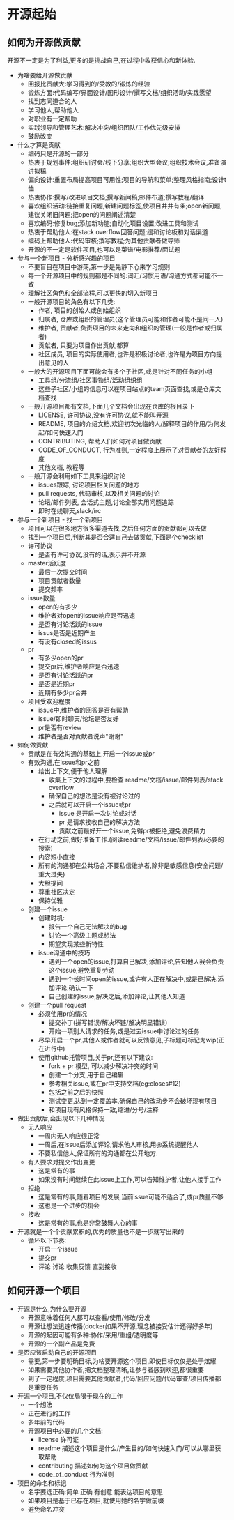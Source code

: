 # 开源起始

## 如何为开源做贡献

开源不一定是为了利益,更多的是挑战自己,在过程中收获信心和新体验.

- 为啥要给开源做贡献
    - 回报比贡献大:学习得到的/受教的/锻炼的经验
    - 锻炼方面:代码编写/界面设计/图形设计/撰写文档/组织活动/实践愿望
    - 找到志同道合的人
    - 学习他人,帮助他人
    - 对职业有一定帮助
    - 实践领导和管理艺术:解决冲突/组织团队/工作优先级安排
    - 鼓励改变
- 什么才算是贡献
    - 编码只是开源的一部分
    - 热衷于规划事件:组织研讨会/线下分享;组织大型会议;组织技术会议,准备演讲拟稿
    - 偏向设计:重置布局提高项目可用性;项目的导航和菜单;整理风格指南;设计t恤
    - 热衷协作:撰写/改进项目文档;撰写新闻稿;邮件布道;撰写教程/翻译
    - 喜欢组织活动:链接重复问题,新建问题标签,使项目井井有条;open新问题,建议关闭旧问题;把open的问题阐述清楚
    - 喜欢编码:修复bug;添加新功能;自动化项目设置;改进工具和测试
    - 热衷于帮助他人:在stack overflow回答问题;缓和讨论板和对话渠道
    - 编码上帮助他人:代码审核;撰写教程;为其他贡献者做导师
    - 开源的不一定是软件项目,也可以是菜谱/电影推荐/面试题
- 参与一个新项目 - 分析感兴趣的项目
    - 不要盲目在项目中游荡,第一步是先静下心来学习规则
    - 每一个开源项目中的规则都是不同的:词汇/习惯用语/沟通方式都可能不一致
    - 理解社区角色和全部流程,可以更快的切入新项目
    - 一般开源项目的角色有以下几类:
        - 作者, 项目的创始人或创始组织
        - 归属者, 仓库或组织的管理员(这个管理员可能和作者可能不是同一人)
        - 维护者, 贡献者,负责项目的未来走向和组织的管理(一般是作者或归属者)
        - 贡献者, 只要为项目作出贡献,都算
        - 社区成员, 项目的实际使用者,也许是积极讨论者,也许是为项目方向提出意见的人
    - 一般大的开源项目下面可能会有多个子社区,或是针对不同任务的小组
        - 工具组/分流组/社区事物组/活动组织组
        - 这些子社区/小组的信息可以在项目站点的team页面查找,或是仓库文档查找
    - 一般开源项目都有文档,下面几个文档会出现在仓库的根目录下
        - LICENSE, 许可协议,没有许可协议,就不能叫开源
        - README, 项目的介绍文档,欢迎初次光临的人/解释项目的作用/为何发起/如何快速入门
        - CONTRIBUTING, 帮助人们如何对项目做贡献
        - CODE_OF_CONDUCT, 行为准则,一定程度上展示了对贡献者的友好程度
        - 其他文档, 教程等
    - 一般开源会利用如下工具来组织讨论
        - issues跟踪, 讨论项目相关问题的地方
        - pull requests, 代码审核,以及相关问题的讨论
        - 论坛/邮件列表, 会话式主题,讨论全部实用问题追踪
        - 即时在线聊天,slack/irc
- 参与一个新项目 - 找一个新项目
    - 项目可以在很多地方很多渠道去找,之后任何方面的贡献都可以去做
    - 找到一个项目后,判断其是否合适自己去做贡献,下面是个checklist
    - 许可协议
        - 是否有许可协议,没有的话,表示并不开源
    - master活跃度
        - 最后一次提交时间
        - 项目贡献者数量
        - 提交频率
    - issue数量
        - open的有多少
        - 维护者对open的issue响应是否迅速
        - 是否有讨论活跃的issue
        - issus是否是近期产生
        - 有没有closed的issus
    - pr
        - 有多少open的pr
        - 提交pr后,维护者响应是否迅速
        - 是否有讨论活跃的pr
        - 是否是近期pr
        - 近期有多少pr合并
    - 项目受欢迎程度
        - issue中,维护者的回答是否有帮助
        - issue/即时聊天/论坛是否友好
        - pr是否有review
        - 维护者是否对贡献者说声"谢谢" 
- 如何做贡献
    - 贡献是在有效沟通的基础上,开启一个issue或pr
    - 有效沟通,在issue和pr之前
        - 给出上下文,便于他人理解
            - 收集上下文的过程中,要检查 readme/文档/issue/邮件列表/stack overflow
            - 确保自己的想法是没有被讨论过的
            - 之后就可以开启一个issue或pr
                - issue 是开启一次讨论或对话
                - pr 是请求接收自己的解决方法
                - 贡献之前最好开一个issue,免得pr被拒绝,避免浪费精力
        - 在行动之前,做好准备工作.(阅读readme/文档/issue/邮件列表/必要的搜索)
        - 内容短小直接
        - 所有的沟通都在公共场合,不要私信维护者,除非是敏感信息(安全问题/重大过失)
        - 大胆提问
        - 尊重社区决定
        - 保持优雅
    - 创建一个issue
        - 创建时机:
            - 报告一个自己无法解决的bug
            - 讨论一个高级主题或想法
            - 期望实现某些新特性
        - issue沟通中的技巧
            - 遇到一个open的issue,打算自己解决,添加评论,告知他人我会负责这个issue,避免重复劳动
            - 遇到一个长时间open的issue,或许有人正在解决中,或是已解决.添加评论,确认一下
            - 自己创建的issue,解决之后,添加评论,让其他人知道
    - 创建一个pull request
        - 必须使用pr的情况
            - 提交补丁(拼写错误/解决坏链/解决明显错误)
            - 开始一项别人请求的任务,或是过去issue中讨论过的任务
        - 尽早开启一个pr,其他人或作者就可以反馈意见,子标题可标记为wip(正在进行中)
        - 使用github托管项目,关于pr,还有以下建议:
            - fork + pr 模型, 可以减少解决冲突的时间
            - 创建一个分支,用于自己编辑
            - 参考相关issue,或在pr中支持文档(eg:closes#12)
            - 包括之前之后的快照
            - 测试变更,达到一定覆盖率,确保自己的改动步不会破坏现有项目
            - 和项目现有风格保持一致,缩进/分号/注释
- 做出贡献后,会出现以下几种情况
    - 无人响应
        - 一周内无人响应很正常
        - 一周后,在issue后添加评论,请求他人审核,用@系统提醒他人
        - 不要私信他人,保证所有的沟通都在公开地方.
    - 有人要求对提交作出变更
        - 这是常有的事
        - 如果没有时间继续在此issue上工作,可以告知维护者,让他人接手工作
    - 拒绝
        - 这是常有的事,随着项目的发展,当前issue可能不适合了,或pr质量不够
        - 这也是一个进步的机会
    - 接收
        - 这是常有的事,也是非常鼓舞人心的事
- 开源就是一个个贡献累积的,优秀的质量也不是一步就写出来的
    - 循环以下节奏:
        - 开启一个issue
        - 提交pr
        - 评论 讨论 收集反馈 直到接收

## 如何开源一个项目

- 开源是什么,为什么要开源
    - 开源意味着任何人都可以查看/使用/修改/分发
    - 开源让想法迅速传播(docker如果不开源,理念被接受估计还得好多年)
    - 开源的起因可能有多种:协作/采用/重组/透明度等
    - 开源的一个副产品是免费
- 是否应该启动自己的开源项目
    - 需要,第一步要明确目标,为啥要开源这个项目,即使目标仅仅是处于炫耀
    - 如果需要其他协作者,把文档整理清晰,让参与者感到欢迎,都很重要
    - 到了一定程度,项目需要其他贡献者,代码/回应问题/代码审查/项目传播都是重要任务
- 开源一个项目,不仅仅局限于现在的工作
    - 一个想法
    - 正在进行的工作
    - 多年前的代码
    - 开源项目中必要的几个文档:
        - license 许可证
        - readme 描述这个项目是什么/产生目的/如何快速入门/可以从哪里获取帮助
        - contributing 描述如何为这个项目做贡献
        - code_of_conduct 行为准则
- 项目的命名和标记
    - 名字要选正确:简单 正确 有创意 能表达项目的意思
    - 如果项目是基于已存在项目,就使用她的名字做前缀
    - 避免命名冲突

